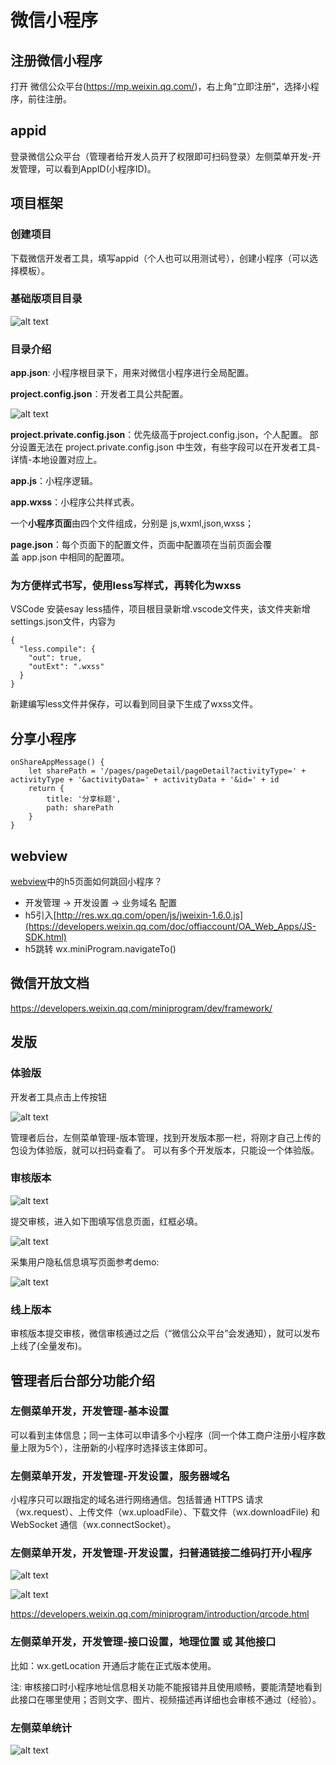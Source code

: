 # 微信小程序

## 注册微信小程序

打开 微信公众平台(https://mp.weixin.qq.com/)，右上角“立即注册”，选择小程序，前往注册。

## appid

登录微信公众平台（管理者给开发人员开了权限即可扫码登录）左侧菜单开发-开发管理，可以看到AppID(小程序ID)。

## 项目框架

### 创建项目
下载微信开发者工具，填写appid（个人也可以用测试号），创建小程序（可以选择模板）。

### 基础版项目目录
![alt text](image.png)

### 目录介绍
**app.json**: 小程序根目录下，用来对微信小程序进行全局配置。

**project.config.json**：开发者工具公共配置。

![alt text](image-1.png)

**project.private.config.json**：优先级高于project.config.json，个人配置。
部分设置无法在 project.private.config.json 中生效，有些字段可以在开发者工具-详情-本地设置对应上。

**app.js**：小程序逻辑。

**app.wxss**：小程序公共样式表。

一个**小程序页面**由四个文件组成，分别是 js,wxml,json,wxss；

**page.json**：每个页面下的配置文件，页面中配置项在当前页面会覆盖 app.json 中相同的配置项。


### 为方便样式书写，使用less写样式，再转化为wxss
VSCode 安装esay less插件，项目根目录新增.vscode文件夹，该文件夹新增settings.json文件，内容为
```
{
  "less.compile": {
    "out": true,
    "outExt": ".wxss"
  }
}
```
新建编写less文件并保存，可以看到同目录下生成了wxss文件。


## 分享小程序
```
onShareAppMessage() {
    let sharePath = '/pages/pageDetail/pageDetail?activityType=' + activityType + '&activityData=' + activityData + '&id=' + id
    return {
        title: '分享标题',
        path: sharePath
    }
}
``` 

## webview
[webview](https://developers.weixin.qq.com/miniprogram/dev/component/web-view.html)中的h5页⾯如何跳回⼩程序？
- 开发管理 -> 开发设置 -> 业务域名 配置
- h5引入[http://res.wx.qq.com/open/js/jweixin-1.6.0.js](https://developers.weixin.qq.com/doc/offiaccount/OA_Web_Apps/JS-SDK.html)
- h5跳转 wx.miniProgram.navigateTo()

## 微信开放文档
https://developers.weixin.qq.com/miniprogram/dev/framework/


## 发版

### 体验版
开发者工具点击上传按钮

![alt text](image-3.png)

管理者后台，左侧菜单管理-版本管理，找到开发版本那一栏，将刚才自己上传的包设为体验版，就可以扫码查看了。
可以有多个开发版本，只能设一个体验版。

### 审核版本
![alt text](image-4.png)

提交审核，进入如下图填写信息页面，红框必填。

![alt text](image-6.png)

采集用户隐私信息填写页面参考demo:

![alt text](image-7.png)

### 线上版本
审核版本提交审核，微信审核通过之后（“微信公众平台”会发通知），就可以发布上线了(全量发布)。


## 管理者后台部分功能介绍

### 左侧菜单开发，开发管理-基本设置

可以看到主体信息；同一主体可以申请多个小程序（同一个体工商户注册小程序数量上限为5个），注册新的小程序时选择该主体即可。

### 左侧菜单开发，开发管理-开发设置，服务器域名
小程序只可以跟指定的域名进行网络通信。包括普通 HTTPS 请求（wx.request）、上传文件（wx.uploadFile）、下载文件（wx.downloadFile) 和 WebSocket 通信（wx.connectSocket）。

### 左侧菜单开发，开发管理-开发设置，扫普通链接二维码打开小程序
![alt text](image-8.png)

![alt text](image-9.png)

https://developers.weixin.qq.com/miniprogram/introduction/qrcode.html


### 左侧菜单开发，开发管理-接口设置，地理位置 或 其他接口
比如：wx.getLocation 开通后才能在正式版本使用。

注: 审核接口时小程序地址信息相关功能不能报错并且使用顺畅，要能清楚地看到此接口在哪里使用；否则文字、图片、视频描述再详细也会审核不通过（经验）。

### 左侧菜单统计
![alt text](image-5.png)